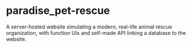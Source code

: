# paradise_pet-rescue
A server-hosted website simulating a modern, real-life animal rescue organization, with function UIs and self-made API linking a database to the website.
